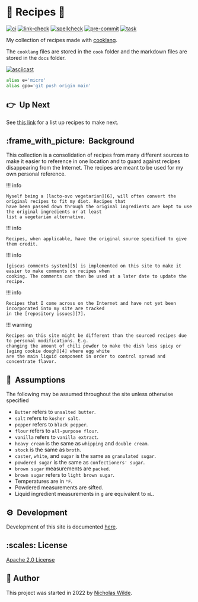 <!-- markdownlint-disable-next-line no-trailing-punctuation -->
# :green_salad: Recipes :book:

[![ci](https://img.shields.io/github/actions/workflow/status/nicholaswilde/recipes/ci.yaml?label=ci&style=for-the-badge&branch=main)](https://github.com/nicholaswilde/recipes/actions/workflows/ci.yaml)
[![link-check](https://img.shields.io/github/actions/workflow/status/nicholaswilde/recipes/link-check.yaml?label=link-check&style=for-the-badge&branch=main)](https://github.com/nicholaswilde/recipes/actions/workflows/link-check.yaml)
[![spellcheck](https://img.shields.io/github/actions/workflow/status/nicholaswilde/recipes/spellcheck.yaml?label=spellcheck&style=for-the-badge&branch=main)](https://github.com/nicholaswilde/recipes/actions/workflows/spellcheck.yaml)
[![pre-commit](https://img.shields.io/badge/pre--commit-enabled-brightgreen?logo=pre-commit&logoColor=white&style=for-the-badge)](https://pre-commit.com/)
[![task](https://img.shields.io/badge/task-enabled-brightgreen?logo=task&logoColor=white&style=for-the-badge)](https://taskfile.dev/)

My collection of recipes made with [cooklang][1].

The `cooklang` files are stored in the `cook` folder and the markdown files are stored
in the `docs` folder.

[![asciicast](assets/gifs/demo.gif)](https://asciinema.org/a/540543?autoplay=1)

```bash title="Aliases used"
alias e='micro'
alias gpo='git push origin main'
```

## :point_right:&nbsp; Up Next

See [this link](https://github.com/nicholaswilde/recipes/issues/1028) for a list up recipes to make next.

## :frame_with_picture:&nbsp; Background

This collection is a consolidation of recipes from many different sources to make it easier to reference in one
location and to guard against recipes disappearing from the Internet. The recipes are meant to be used for my
own personal reference.

!!! info

    Myself being a [lacto-ovo vegetarian][6], will often convert the original recipes to fit my diet. Recipes that
    have been passed down through the original ingredients are kept to use the original ingredients or at least
    list a vegetarian alternative.

!!! info

    Recipes, when applicable, have the original source specified to give them credit.

!!! info

    [giscus comments system][5] is implemented on this site to make it easier to make comments on recipes when
    cooking. The comments can then be used at a later date to update the recipe.

!!! info

    Recipes that I come across on the Internet and have not yet been incorporated into my site are tracked
    in the [repository issues][7].

!!! warning

    Recipes on this site might be different than the sourced recipes due to personal modifications. E.g.
    changing the amount of chili powder to make the dish less spicy or [aging cookie dough][4] where egg white
    are the main liquid component in order to control spread and concentrate flavor.

## :key:&nbsp; Assumptions

The following may be assumed throughout the site unless otherwise specified

- `Butter` refers to `unsalted butter`.
- `salt` refers to `kosher salt`.
- `pepper` refers to `black pepper`.
- `flour` refers to `all-purpose flour`.
- `vanilla` refers to `vanilla extract`.
- `heavy cream` is the same as `whipping` and `double cream`.
- `stock` is the same as `broth`.
- `caster`, `white`, and `sugar` is the same as `granulated sugar`.
- `powdered sugar` is the same as `confectioners' sugar`.
- `brown sugar` measurements are `packed`.
- `brown sugar` refers to `light brown sugar`.
- Temperatures are in `°F`.
- Powdered measurements are sifted.
- Liquid ingredient measurements in `g` are equivalent to `mL`.

## :gear:&nbsp; Development

Development of this site is documented [here][3].

## :scales:&nbsp;​License

​[Apache 2.0 License](../LICENSE)

## :pencil:&nbsp;​Author

​This project was started in 2022 by [Nicholas Wilde][2].

[1]: <https://cooklang.org/>
[2]: <https://github.com/nicholaswilde/>
[3]: <./reference/development.md>
[4]: <https://www.kingarthurbaking.com/blog/2015/05/17/chilling-cookie-dough>
[5]: <https://giscus.app/>
[6]: <https://en.wikipedia.org/wiki/Lacto-ovo_vegetarianism>
[7]: <https://github.com/nicholaswilde/recipes/issues>
